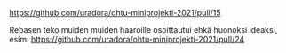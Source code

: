 https://github.com/uradora/ohtu-miniprojekti-2021/pull/15

Rebasen teko muiden muiden haaroille osoittautui ehkä huonoksi ideaksi, esim:
https://github.com/uradora/ohtu-miniprojekti-2021/pull/24
